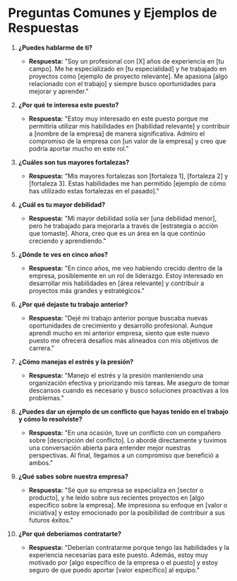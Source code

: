 # Preguntas Comunes y Ejemplos de Respuestas

1. **¿Puedes hablarme de ti?**
   - **Respuesta:** "Soy un profesional con [X] años de experiencia en [tu campo]. Me he especializado en [tu especialidad] y he trabajado en proyectos como [ejemplo de proyecto relevante]. Me apasiona [algo relacionado con el trabajo] y siempre busco oportunidades para mejorar y aprender."

2. **¿Por qué te interesa este puesto?**
   - **Respuesta:** "Estoy muy interesado en este puesto porque me permitiría utilizar mis habilidades en [habilidad relevante] y contribuir a [nombre de la empresa] de manera significativa. Admiro el compromiso de la empresa con [un valor de la empresa] y creo que podría aportar mucho en este rol."

3. **¿Cuáles son tus mayores fortalezas?**
   - **Respuesta:** "Mis mayores fortalezas son [fortaleza 1], [fortaleza 2] y [fortaleza 3]. Estas habilidades me han permitido [ejemplo de cómo has utilizado estas fortalezas en el pasado]."

4. **¿Cuál es tu mayor debilidad?**
   - **Respuesta:** "Mi mayor debilidad solía ser [una debilidad menor], pero he trabajado para mejorarla a través de [estrategia o acción que tomaste]. Ahora, creo que es un área en la que continúo creciendo y aprendiendo."

5. **¿Dónde te ves en cinco años?**
   - **Respuesta:** "En cinco años, me veo habiendo crecido dentro de la empresa, posiblemente en un rol de liderazgo. Estoy interesado en desarrollar mis habilidades en [área relevante] y contribuir a proyectos más grandes y estratégicos."

6. **¿Por qué dejaste tu trabajo anterior?**
   - **Respuesta:** "Dejé mi trabajo anterior porque buscaba nuevas oportunidades de crecimiento y desarrollo profesional. Aunque aprendí mucho en mi anterior empresa, siento que este nuevo puesto me ofrecerá desafíos más alineados con mis objetivos de carrera."

7. **¿Cómo manejas el estrés y la presión?**
   - **Respuesta:** "Manejo el estrés y la presión manteniendo una organización efectiva y priorizando mis tareas. Me aseguro de tomar descansos cuando es necesario y busco soluciones proactivas a los problemas."

8. **¿Puedes dar un ejemplo de un conflicto que hayas tenido en el trabajo y cómo lo resolviste?**
   - **Respuesta:** "En una ocasión, tuve un conflicto con un compañero sobre [descripción del conflicto]. Lo abordé directamente y tuvimos una conversación abierta para entender mejor nuestras perspectivas. Al final, llegamos a un compromiso que benefició a ambos."

9. **¿Qué sabes sobre nuestra empresa?**
   - **Respuesta:** "Sé que su empresa se especializa en [sector o producto], y he leído sobre sus recientes proyectos en [algo específico sobre la empresa]. Me impresiona su enfoque en [valor o iniciativa] y estoy emocionado por la posibilidad de contribuir a sus futuros éxitos."

10. **¿Por qué deberíamos contratarte?**
    - **Respuesta:** "Deberían contratarme porque tengo las habilidades y la experiencia necesarias para este puesto. Además, estoy muy motivado por [algo específico de la empresa o el puesto] y estoy seguro de que puedo aportar [valor específico] al equipo."

